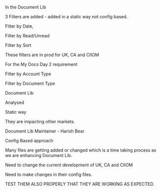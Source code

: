 


In the Document Lib

3 Filters are added - added in a static way not config based.

Filter by Date,

Filter by Read/Unread

Filter by Sort

These filters are in prod for UK, CA and CIIOM


For the My Docs Day 2 requirement

Filter by Account Type 

Filter by Document Type

Document Lib

Analysed

Static way

They are impacting other markets.

Document Lib Maintainer - Harish Bear

Config Based approach

Many files are getting added or changed which is a time taking process as we are enhancing Document Lib.


Need to change the current development of 
UK, CA and CIIOM 

Need to make changes in their config files.

TEST THEM ALSO PROPERLY THAT THEY ARE WORKING AS EXPECTED.




